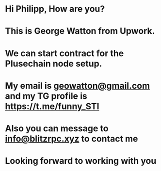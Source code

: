 # Hi Philipp, How are you?
# This is George Watton from Upwork.
# We can start contract for the Plusechain node setup.
# My email is geowatton@gmail.com and my TG profile is https://t.me/funny_STI
# Also you can message to info@blitzrpc.xyz to contact me
# Looking forward to working with you

